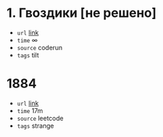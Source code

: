 # 1. Гвоздики [не решено]
- `url` [link](https://coderun.yandex.ru/problem/pin?currentPage=1&pageSize=10&rowNumber=1&compiler=nodejs)
- `time` ∞
- `source` coderun
- `tags` tilt
# 1884
- `url` [link](https://leetcode.com/problems/egg-drop-with-2-eggs-and-n-floors/description/)
- `time` 17m
- `source` leetcode
- `tags` strange
